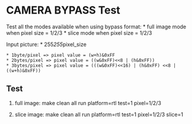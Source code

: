 # CAMERA BYPASS Test

Test all the modes available when using bypass format:
    * full image mode when pixel size = 1/2/3
    * slice mode when pixel size = 1/2/3   

Input picture:
    * 255*255*pixel_size
    
    * 1byte/pixel => pixel value = (w+h)&0xFF
    * 2bytes/pixel => pixel value = ((w&0xFF)<<8 | (h&0xFF)) 
    * 3bytes/pixel => pixel value = (((w&0xFF)<<16) | (h&0xFF) <<8 | ((w+h)&0xFF))

## Test

1. full image:
make clean all run platform=rtl test=1 pixel=1/2/3 

2. slice image:
make clean all run platform=rtl test=1 pixel=1/2/3 slice=1 

